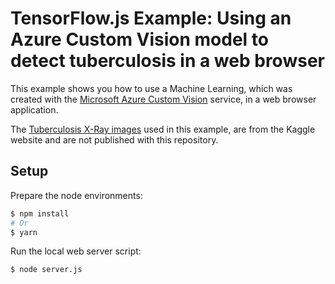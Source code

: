# TensorFlow.js Example: Using an Azure Custom Vision model to detect tuberculosis in a web browser

This example shows you how to use a Machine Learning, which was created with the [Microsoft Azure Custom Vision](https://azure.microsoft.com/en-us/services/cognitive-services/custom-vision-service/) service, in a web browser application.

The [Tuberculosis X-Ray images](https://www.kaggle.com/kmader/pulmonary-chest-xray-abnormalities) used in this example, are from the Kaggle website and are not published with this repository.



## Setup 

Prepare the node environments:
```sh
$ npm install
# Or
$ yarn
```

Run the local web server script:
```sh
$ node server.js
```
